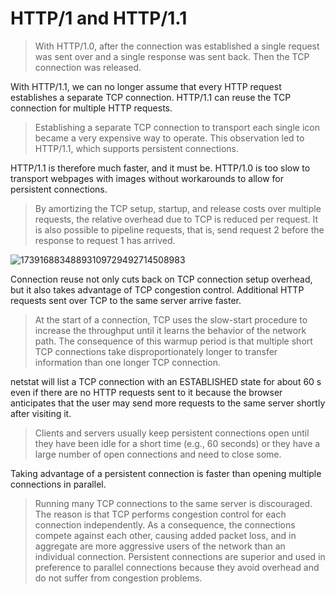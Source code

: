 # HTTP/1 and HTTP/1.1

> With HTTP/1.0, after the connection was established a single request was sent over and a single response was sent back. Then the TCP connection was released.

With HTTP/1.1, we can no longer assume that every HTTP request establishes a separate TCP connection. HTTP/1.1 can reuse the TCP connection for multiple HTTP requests.

> Establishing a separate TCP connection to transport each single icon became a very expensive way to operate.
This observation led to HTTP/1.1, which supports persistent connections.

HTTP/1.1 is therefore much faster, and it must be. HTTP/1.0 is too slow to transport webpages with images without workarounds to allow for persistent connections.

> By amortizing the TCP setup, startup, and release costs over multiple requests, the relative overhead due to TCP is reduced per request. It is also possible to pipeline requests, that is, send request 2 before the response to request 1 has arrived.

![17391688348893109729492714508983](https://github.com/user-attachments/assets/eed2e6d6-dc9a-4ec3-aacb-4f4adfed38fd)

Connection reuse not only cuts back on TCP connection setup overhead, but it also takes advantage of TCP congestion control. Additional HTTP requests sent over TCP to the same server arrive faster.

> At the start of a connection, TCP uses the slow-start procedure to increase the throughput until it learns the behavior of the network path. The consequence of this warmup period is that multiple short TCP connections take disproportionately longer to transfer information than one longer TCP connection.

netstat will list a TCP connection with an ESTABLISHED state for about 60 s even if there are no HTTP requests sent to it because the browser anticipates that the user may send more requests to the same server shortly after visiting it.

> Clients and servers usually keep persistent connections open until they have been idle for a short time (e.g., 60 seconds) or they have a large number of open connections and need to close some.

Taking advantage of a persistent connection is faster than opening multiple connections in parallel.

> Running many TCP connections to the same server is discouraged. The reason is that TCP performs congestion control for each connection independently. As a consequence, the connections compete against each other, causing added packet loss, and in aggregate are more aggressive users of the network than an individual connection. Persistent connections are superior and used in preference to parallel connections because they avoid overhead and do not suffer from congestion problems.
